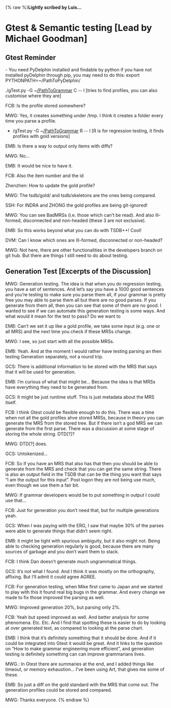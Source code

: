 {% raw %}**Lightly scribed by Luis...**

# Gtest & Semantic testing \[Lead by Michael Goodman\]

## Gtest Reminder

\- You need PyDelphin installed and findable by python if
you have not installed pyDelphin through pip, you may need to do this:
export PYTHONPATH=\~/PathToPyDelphin/

./gTest.py -G
\~[/PathToGrammar](/CapitolHillGenerationTesting/PathToGrammar) C -- l
\[tries to find profiles, you can also customise where they are\]

FCB: Is the profile stored somewhere?

MWG: Yes, it creates something under /tmp. I think it creates a folder
every time you parse a profile.

- /gTest.py -G
\~[/PathToGrammar](/CapitolHillGenerationTesting/PathToGrammar) R --
l \[R is for regression testing, it finds profiles with gold
versions\]

EMB: Is there a way to output only items with diffs?

MWG: No…

EMB: It would be nice to have it.

FCB: Also the item number and the id

Zhenzhen: How to update the gold profile?

MWG: The tsdb/gold/ and tsdb/skeletons are the ones being compared.

SSH: For INDRA and ZHONG the gold profiles are being git-ignored!

MWG: You can see BadMRSs (i.e. those which can’t be read). And also
ill-formed, disconnected and non-headed (these 3 are not exclusive).

EMB: So this works beyond what you can do with TSDB++! Cool!

DVM: Can I know which ones are Ill-formed, disconnected or non-headed?

MWG: Not here, there are other functionalities in the developers branch
on git hub. But there are things I still need to do about testing.

## Generation Test \[Excerpts of the Discussion\]

MWG: Generation testing. The idea is that when you do regression
testing, you have a set of sentences. And let’s say you have a 1000 good
sentences and you’re testing to make sure you parse them all, if your
grammar is pretty free you may able to parse them all but there are no
good parses. If you generate from them all, then you can see that some
of them are no good. I wanted to see if we can automate this generation
testing is some ways. And what would it mean for the test to pass? Do we
want to

EMB: Can’t we set it up like a gold profile, we take some input (e.g.
one or all MRS) and the next time you check if these MRSs change.

MWG: I see, so just start with all the possible MRSs.

EMB: Yeah. And at the moment I would rather have testing parsing an then
testing Generation separately, not a round trip.

GCS: There is additional information to be stored with the MRS that says
that it will be used for generation.

EMB: I’m curious of what that might be… Because the idea is that MRSs
have everything they need to be generated from.

GCS: It might be just runtime stuff. This is just metadata about the MRS
itself.

FCB: I think Gtest could be flexible enough to do this. There was a time
when not all the gold profiles ahve stored MRSs, because in theory you
can generate the MRS from the stored tree. But if there isn’t a god MRS
we can generate from the first parse. There was a discussion at some
stage of storing the whole string. DTD\[?\]?

MWG: DTD\[?\] does.

GCS: Untokenized…

FCB: So if you have an MRS that also has that then you should be able to
generate from the MRS and check that you can get the same string. There
is also an output field in the TSDB that can be the thing you want that
says “I am the output for this input”. Post logon they are not being use
much, even though we use them a fair bit.

MWG: If grammar developers would be to put something in output I could
use that…

FCB: Just for generation you don’t need that, but for multiple
generations yeah.

GCS: When I was paying with the ERG, I saw that maybe 30% of the parses
were able to generate things that didn’t seem right.

EMB: it might be tight with spurious ambiguity, but it also might not.
Being able to checking generation regularly is good, because there are
many sources of garbage and you don’t want them to stack.

FCB: I think Dan doesn’t generate much ungrammatical things.

GCS: It’s not what I found. And I think it was mostly on the
orthography, affixing. But I’ll admit it could agree AGREE.

FCB: For generation testing, when Mike first came to Japan and we
started to play with this it found real big bugs in the grammar. And
every change we made to fix those improved the parsing as well.

MWG: Improved generation 20%, but parsing only 2%.

FCB: Yeah but speed improved as well. And better analysis for some
phenomena. Etc. Etc. And I find that spotting these is easier to do by
looking at over generated text, as compared to looking at the parse
chart.

EMB: I think that it’s definitely something that it should be done. And
if it could be integrated into Gtest it would be great. And it links to
the question on “How to make grammar engineering more efficient”, and
generation testing is definitely something can can improve grammarians
lives.

MWG.: In Gtest there are summaries at the end, and I added things like
timeout, or memory exhaustion… I’ve been using Art, that gives me some
of these.

EMB: So just a diff on the gold standard with the MRS that come out. The
generation profiles could be stored and compared.

MWG: Thanks everyone.
<update date omitted for speed>{% endraw %}